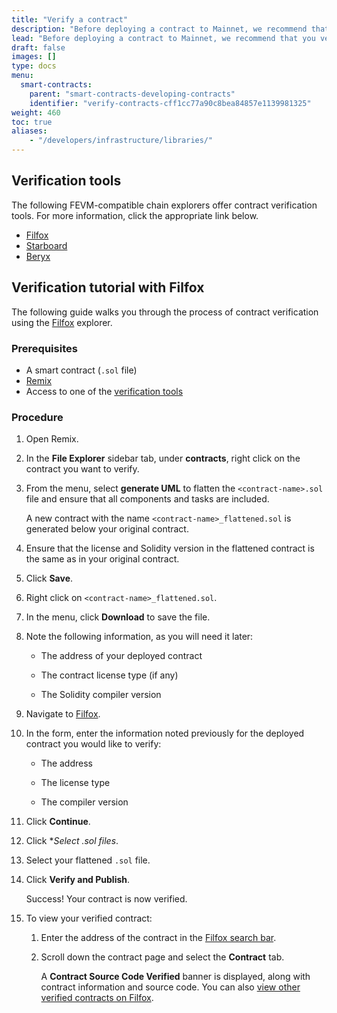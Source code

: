 ```yaml
---
title: "Verify a contract"
description: "Before deploying a contract to Mainnet, we recommend that you verify your contract. This page lists various Filecoin Ethereum Virtual Machine (FEVM) explorers with verification tools, and provides a tutorial on how to verify a contract using Filfox."
lead: "Before deploying a contract to Mainnet, we recommend that you verify your contract. This page lists various Filecoin Ethereum Virtual Machine (FEVM) explorers with verification tools, and provides a tutorial on how to verify a contract using Filfox."
draft: false
images: []
type: docs
menu:
  smart-contracts:
    parent: "smart-contracts-developing-contracts"
    identifier: "verify-contracts-cff1cc77a90c8bea84857e1139981325"
weight: 460
toc: true
aliases:
    - "/developers/infrastructure/libraries/"
---
```


## Verification tools

The following FEVM-compatible chain explorers offer contract verification tools. For more information, click the appropriate link below.

- [Filfox](https://filfox.info/en/contract)
- [Starboard](https://fvm.starboard.ventures/explorer/verifier) 
- [Beryx](https://beryx.zondax.ch/contract_verifier)

## Verification tutorial with Filfox

The following guide walks you through the process of contract verification using the [Filfox](https://filfox.info/en/contract) explorer.

### Prerequisites

- A smart contract (`.sol` file)
- [Remix](https://remix.ethereum.org/)
- Access to one of the [verification tools](#verification-tools)

### Procedure

1. Open Remix.

1. In the **File Explorer** sidebar tab, under **contracts**, right click on the contract you want to verify.

1. From the menu, select **generate UML** to flatten the `<contract-name>.sol` file and ensure that all components and tasks are included. 

    A new contract with the name `<contract-name>_flattened.sol` is generated below your original contract.

1. Ensure that the license and Solidity version in the flattened contract is the same as in your original contract.

1. Click **Save**.

1. Right click on `<contract-name>_flattened.sol`.

1. In the menu, click **Download** to save the file. 

1. Note the following information, as you will need it later:

    - The address of your deployed contract

    - The contract license type (if any)

    - The Solidity compiler version


1. Navigate to [Filfox](https://filfox.info/en/contract).

1. In the form, enter the information noted previously for the deployed contract you would like to verify:

    - The address 

    - The license type

    - The compiler version

1. Click **Continue**.

1. Click **Select *.sol files**.

1. Select your flattened `.sol` file.

1. Click **Verify and Publish**.

   Success! Your contract is now verified. 

1. To view your verified contract:

    1. Enter the address of the contract in the [Filfox search bar](https://filfox.info/).

    1. Scroll down the contract page and select the **Contract** tab.

       A **Contract Source Code Verified** banner is displayed, along with contract information and source code. You can also [view other verified contracts on Filfox](https://filfox.info/en/stats/verified-contracts).
